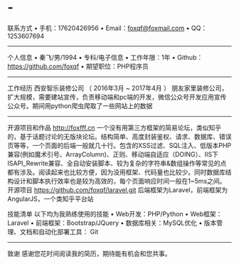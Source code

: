 # -

联系方式
•	手机：17620426956
•	Email：foxqf@foxmail.com 
•	QQ：1253607694
________________________________________
个人信息
•	秦飞/男/1994
•	专科/电子信息
•	工作年限：1年
•	Github：https://github.com/foxqf 
•	期望职位：PHP程序员
________________________________________
工作经历
西安智乐装修公司 （ 2016年3月 ~ 2017年4月 ）
朋友家里装修公司，扩大规模，需要建站宣传，负责移动端和pc端的开发，微信公众号开发应用宣传公众号。期间用python爬虫爬取了一些网站上的数据
________________________________________
开源项目和作品
http://foxfff.cn
一个没有用第三方框架的简易论坛，类似知乎的，基于话题讨论的无版块论坛。结构简单、高度封装鉴权、请求、数据库、错误页等等，一个页面的后端一般就几十行。包含的XSS过滤、SQL注入、低版本PHP兼容(例如魔术引号、ArrayColumn)、正则、移动端自适应（DOING）、IIS下ISAPI_Rewrite兼容、全自动安装脚本、较为复杂的字符串&数组操作等常见的点都有涉及。阅读起来也比较方便，因为没用框架、代码量也比较少。同时数据库结构设计和脚本执行效率也是较为高效的，每个页面响应时间一般在1~5ms之间。
开源项目
https://github.com/foxqf/laravel.git
后端框架为Laravel，前端框架为AngularJS，一个类知乎平台站


技能清单
以下均为我熟练使用的技能
•	Web开发：PHP/Python
•	Web框架： Laravel
•	前端框架：Bootstrap/JQuery
•	数据库相关：MySQL优化
•	版本管理、文档和自动化部署工具： Git
________________________________________
致谢
感谢您花时间阅读我的简历，期待能有机会和您共事。

